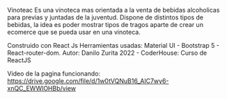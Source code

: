 Vinoteac
Es una vinoteca mas orientada a la venta de bebidas alcoholicas para previas y juntadas de la juventud. Dispone de distintos tipos de bebidas, la idea es poder mostrar tipos de tragos aparte de crear un ecomerce que se pueda usar en una vinoteca.

Construido con React Js
Herramientas usadas: Material UI - Bootstrap 5 - React-router-dom.
Autor: Danilo Zurita
2022 - CoderHouse: Curso de ReactJS

Video de la pagina funcionando: https://drive.google.com/file/d/1w0tVQNuB16_AlC7wy6-xnQC_EWWlOHBb/view